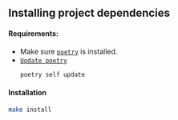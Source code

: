 ## Installing project dependencies
#### Requirements:
- Make sure [`poetry`](https://python-poetry.org/docs/#installation) is installed.
- [`Update poetry`](https://python-poetry.org/docs/#updating-poetry)
  ```bash
  poetry self update
  ```

#### Installation
```bash
make install
```

